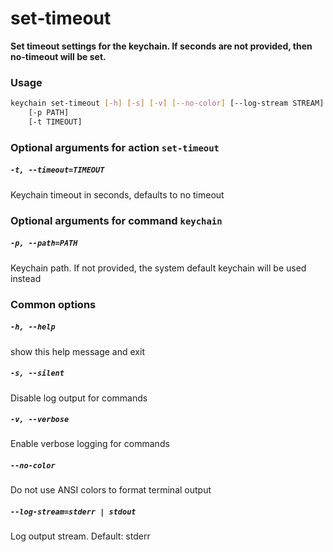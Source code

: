 
set‑timeout
===========


**Set timeout settings for the keychain.        If seconds are not provided, then no-timeout will be set.**
### Usage
```bash
keychain set‑timeout [-h] [-s] [-v] [--no-color] [--log-stream STREAM]
    [-p PATH]
    [-t TIMEOUT]
```
### Optional arguments for action `set‑timeout`

##### `-t, --timeout=TIMEOUT`


Keychain timeout in seconds, defaults to no timeout
### Optional arguments for command `keychain`

##### `-p, --path=PATH`


Keychain path. If not provided, the system default keychain will be used instead
### Common options

##### `-h, --help`


show this help message and exit
##### `-s, --silent`


Disable log output for commands
##### `-v, --verbose`


Enable verbose logging for commands
##### `--no-color`


Do not use ANSI colors to format terminal output
##### `--log-stream=stderr | stdout`


Log output stream. Default: stderr